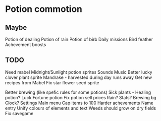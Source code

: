 # Potion commotion

## Maybe

Potion of dealing
Potion of rain
Potion of birb
Daily missions
Bird feather
Achevement boosts

## TODO

Need mabel
    Midnight/Sunlight potion sprites
    Sounds
    Music
    Better lucky clover plant sprite
    Mandrake - harvested during day runs away
    Get new recipes from Mabel
    Fix star flower seed sprite

Better brewing (like spefic rules for some potions)
Sick plants - Healing potion?
Luck
Fortune potion
Fix potion sell prices
Rain?
Stats?
Brewing bg
Clock?
Settings
Main menu
Cap items to 100
Harder achevements
Name entry
Unify colours of elements and text
Weeds should grow on dry fields
Fix savegame
